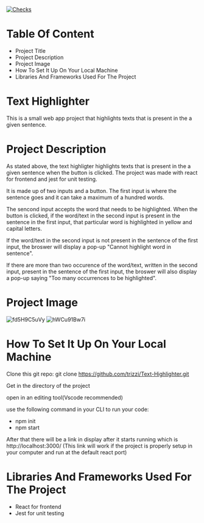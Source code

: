 [![Checks](https://github.com/trizzi/Text-Highlighter/actions/workflows/pull_request_checks.yml/badge.svg)](https://github.com/trizzi/Text-Highlighter/actions/workflows/pull_request_checks.yml)

# Table Of Content
* Project Title
* Project Description
* Project Image
* How To Set It Up On Your Local Machine
* Libraries And Frameworks Used For The Project

# Text Highlighter
This is a small web app project that highlights texts that is present in the a given sentence.

# Project Description
As stated above, the text highligter highlights texts that is present in the a given sentence when the button is clicked. The project was made with react for frontend and jest for unit testing.

It is made up of two inputs and a button. The first input is where the sentence goes and it can take a maximum of a hundred words.

The sencond input accepts the word that needs to be highlighted. When the button is clicked, if the word/text in the second input is present in the sentence in the first input, that particular word is highlighted in yellow and capital letters. 

If the word/text in the second input is not present in the sentence of the first input, the broswer will display a pop-up "Cannot highlight word in sentence". 

If there are more than two occurence of the word/text, written in the second input, present in the sentence of the first input, the broswer will also display a pop-up saying "Too many occurrences to be highlighted".

# Project Image
![fd5H9C5uVy](https://user-images.githubusercontent.com/33966004/167270455-e3a8ef26-93bd-45a8-956e-72902e87c6a9.png)
![hWCu91Bw7i](https://user-images.githubusercontent.com/33966004/167270459-4c18802a-26da-442d-a862-7826c288eb2f.png)



# How To Set It Up On Your Local Machine
Clone this git repo: git clone https://github.com/trizzi/Text-Highlighter.git

Get in the directory of the project

open in an editing tool(Vscode recommended)

use the following command in your CLI to run your code: 
* npm init
* npm start

After that there will be a link in display after it starts running which is http://localhost:3000/ (This link will work if the project is properly setup in your computer and run at the default react port)

# Libraries And Frameworks Used For The Project
* React for frontend
* Jest for unit testing

